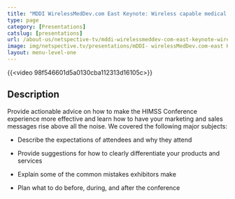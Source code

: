 ```yaml
---
title: "MDDI WirelessMedDev.com East Keynote: Wireless capable medical devices with significant software and data integration are the future"
type: page
category: [Presentations]
catslug: [presentations]
url: /about-us/netspective-tv/mddi-wirelessmeddev-com-east-keynote-wireless-capable-medical-devices-with-significant-software-and-data-integration-are-the-future/
image: img/netspective.tv/presentations/mDDI- wirelessMedDev.com-east Keynote.jpg
layout: menu-level-one
---
```


{{<video 98f546601d5a0130cba112313d16105c>}}

## Description

Provide actionable advice on how to make the HIMSS Conference experience more effective and learn how to have your marketing and sales messages rise above all the noise. We covered the following major subjects:

* Describe the expectations of attendees and why they attend

* Provide suggestions for how to clearly differentiate your products and services

* Explain some of the common mistakes exhibitors make

* Plan what to do before, during, and after the conference

